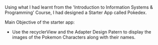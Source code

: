 Using what I had learnt from the 'Introduction to Information Systems & Programming' Course, I had designed a Starter App called Pokedex.

Main Objective of the starter app:
- Use the recyclerView and the Adapter Design Patern to display the images of the Pokemon Characters along with their names.
